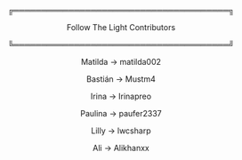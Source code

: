 <p align="center">╔═══════════════════════════════════════╗</p><p align="center">Follow The Light Contributors</p>
<p align="center">╚═══════════════════════════════════════╝</p>

<p align="center">Matilda   ->   matilda002</p>
<p align="center">Bastián  ->   Mustm4</p>
<p align="center">Irina     ->   Irinapreo</p>
<p align="center">Paulina      ->   paufer2337</p>
<p align="center">Lilly      ->   lwcsharp</p>
<p align="center">Ali      ->   Alikhanxx</p>
